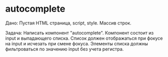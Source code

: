 # autocomplete

Дано:
Пустая HTML страница, script, style.
Массив строк.

Задача:
Написать компонент "autocomplete". Компонент состоит из input и выпадающего списка. Список должен отображаться при фокусе на input и исчезать при смене фокуса. Элементы списка должны фильтроваться по значению input без учета регистра.

